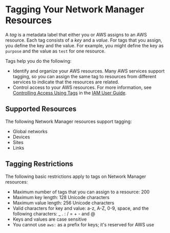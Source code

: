 # Tagging Your Network Manager Resources<a name="network-manager-tagging"></a>

A *tag* is a metadata label that either you or AWS assigns to an AWS resource\. Each tag consists of a *key* and a *value*\. For tags that you assign, you define the key and the value\. For example, you might define the key as `purpose` and the value as `test` for one resource\.

Tags help you do the following:
+ Identify and organize your AWS resources\. Many AWS services support tagging, so you can assign the same tag to resources from different services to indicate that the resources are related\.
+ Control access to your AWS resources\. For more information, see [Controlling Access Using Tags](https://docs.aws.amazon.com/IAM/latest/UserGuide/access_tags.html) in the [IAM User Guide](https://docs.aws.amazon.com/IAM/latest/UserGuide/)\.

## Supported Resources<a name="network-manager-tagging-resources"></a>

The following Network Manager resources support tagging:
+ Global networks
+ Devices
+ Sites
+ Links

## Tagging Restrictions<a name="network-manager-tagging-restrictions"></a>

The following basic restrictions apply to tags on Network Manager resources:
+ Maximum number of tags that you can assign to a resource: 200
+ Maximum key length: 128 Unicode characters
+ Maximum value length: 256 Unicode characters
+ Valid characters for key and value: a\-z, A\-Z, 0\-9, space, and the following characters: \_ \. : / = \+ \- and @
+ Keys and values are case sensitive
+ You cannot use `aws:` as a prefix for keys; it's reserved for AWS use
